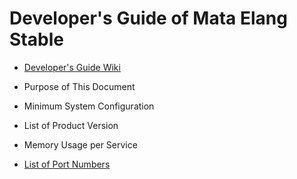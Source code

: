 # Developer's Guide of Mata Elang Stable

- [Developer's Guide Wiki](https://github.com/Mata-Elang-Stable/DevelopersGuide/wiki)

- Purpose of This Document
- Minimum System Configuration
- List of Product Version
- Memory Usage per Service
- [List of Port Numbers](https://github.com/Mata-Elang-Stable/DevelopersGuide/wiki/List-of-Port-Numbers)
